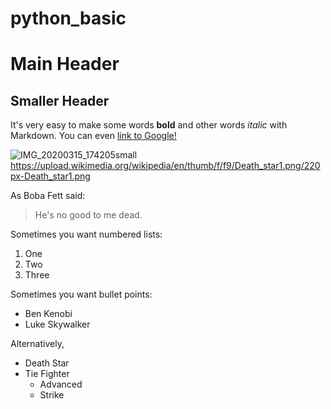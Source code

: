 # python_basic
# Main Header
## Smaller Header
It's very easy to make some words **bold** and other words *italic* with Markdown. You can even [link to Google!](http://google.com)

![IMG_20200315_174205small](https://user-images.githubusercontent.com/77041254/103738181-82e9a500-502e-11eb-8774-a935a9fd981b.jpg)
https://upload.wikimedia.org/wikipedia/en/thumb/f/f9/Death_star1.png/220px-Death_star1.png


As Boba Fett said:

> He's no good
> to me dead.

Sometimes you want numbered lists:

1. One
2. Two
3. Three

Sometimes you want bullet points:

* Ben Kenobi
* Luke Skywalker

Alternatively,

- Death Star
- Tie Fighter
  - Advanced
  - Strike
